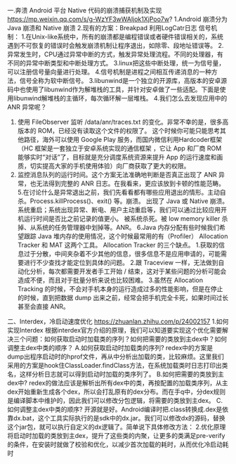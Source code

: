 一.奔溃
Android 平台 Native 代码的崩溃捕获机制及实现 https://mp.weixin.qq.com/s/g-WzYF3wWAljok1XjPoo7w?
1.Android 崩溃分为 Java 崩溃和 Native 崩溃
2.现有的方案：Breakpad 利用LogCatr日志
信号机制：
  1.在Unix-like系统中，所有的崩溃都是编程错误或者硬件错误相关的，系统遇到不可恢复的错误时会触发崩溃机制让程序退出，如除零、段地址错误等。
  2.异常发生时，CPU通过异常中断的方式，触发异常处理流程。不同的处理器，有不同的异常中断类型和中断处理方式。
  3.linux把这些中断处理，统一为信号量，可以注册信号量向量进行处理。
  4.信号机制是进程之间相互传递消息的一种方法，信号全称为软中断信号。
3.libunwind是一个独立的开源库，高版本的安卓源码中也使用了libunwind作为解堆栈的工具，并针对安卓做了一些适配。下面是使用libunwind解堆栈的主循环，每次循环解一层堆栈。
4.我们怎么去发现应用中的 ANR 异常呢？
  1. 使用 FileObserver 监听 /data/anr/traces.txt 的变化。非常不幸的是，很多高版本的 ROM，已经没有读取这个文件的权限了。
  这个时候你可能只能思考其他路径，海外可以使用 Google Play 服务，而国内微信利用Hardcoder框架（HC 框架是一套独立于安卓系统实现的通信框架
  ，它让 App 和厂商 ROM 能够实时“对话”了，目标就是充分调度系统资源来提升 App 的运行速度和画质，切实提高大家的手机使用体验）向厂商获取了更大的权限。
  2. 监控消息队列的运行时间。这个方案无法准确地判断是否真正出现了 ANR 异常，也无法得到完整的 ANR 日志。在我看来，更应该放到卡顿的性能范畴。
5.在讨论什么是异常退出之前，我们先看看都有哪些应用退出的情形。主动自杀。Process.killProcess()、exit() 等。崩溃。
  出现了 Java 或 Native 崩溃。系统重启；系统出现异常、断电、用户主动重启等，我们可以通过比较应用开机运行时间是否比之前记录的值更小。
  被系统杀死。被 low memory killer 杀掉、从系统的任务管理器中划掉等。ANR。
6.Java 内存分配有些时候我们希望跟踪 Java 堆内存的使用情况，这个时候最常用的有（Profiler） Allocation Tracker 和 MAT 这两个工具。
    Allocation Tracker 的三个缺点。
    1.获取的信息过于分散，中间夹杂着不少其他的信息，很多信息不是应用申请的，可能需要进行不少查找才能定位到具体的问题。
    2.跟 Traceview 一样，无法做到自动化分析，每次都需要开发者手工开始 / 结束，这对于某些问题的分析可能会造成不便，而且对于批量分析来说也比较困难。
    3.虽然在 Allocation Tracking 的时候，不会对手机本身的运行造成过多的性能影响，但是在停止的时候，直到把数据 dump 出来之前，经常会把手机完全卡死，如果时间过长甚至会直接 ANR。
    
二、Interdex，冷启动速度优化 https://zhuanlan.zhihu.com/p/24002157
1.如何实现Interdex
根据interdex官方介绍的原理，我们可以知道要实现这个优化需要解决三个问题：如何获取启动时加载类的序列？如何把需要的类放到主dex中？如何调整主dex中类的顺序？
A.如何获取启动时加载类的序列?
redex中的方案是dump出程序启动时的hprof文件，再从中分析出加载的类，比较麻烦。这里我们采用的方案是hook住ClassLoader.findClass方法，在系统加载类时日志打印出类名，这样分析日志就可以得到启动时加载的类序列了。
B.如何把需要的类放到主dex中?
redex的做法应该是解析出所有dex中的类，再按配置的加载类序列，从主dex开始重新生成各个dex，所以会打乱原有的dex分布。而在手q中，分dex规则是编译脚本中维护的，因此我们可以修改分包逻辑，将需要的类放到主dex。
C.如何调整主dex中类的顺序?
开源就是好。Android编译时把.class转换成.dex是依靠dx.bat，这个工具实际执行的是sdk中的dx.jar。我们可以修改dx的源码，替换这个jar包，就可以执行自定义的dx逻辑了。简单说下具体修改方法：
2.优化原理
将启动时加载的类放到主dex，提升了这些类的内聚，让更多的类满足pre-verify的条件，在安装时就做了校验和优化，以减少首次加载的耗时，从而优化冷启动耗时





